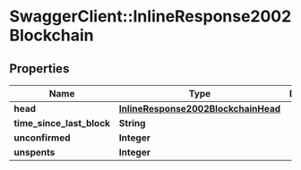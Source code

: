 # SwaggerClient::InlineResponse2002Blockchain

## Properties
Name | Type | Description | Notes
------------ | ------------- | ------------- | -------------
**head** | [**InlineResponse2002BlockchainHead**](InlineResponse2002BlockchainHead.md) |  | [optional] 
**time_since_last_block** | **String** |  | [optional] 
**unconfirmed** | **Integer** |  | [optional] 
**unspents** | **Integer** |  | [optional] 


